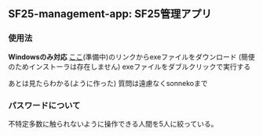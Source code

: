 ## SF25-management-app: SF25管理アプリ

### 使用法
**Windowsのみ対応**
[ここ](...)(準備中)のリンクからexeファイルをダウンロード
(簡便のためインストーラは存在しません)
exeファイルをダブルクリックで実行する

あとは見たらわかる(ように作った)
質問は遠慮なくsonnekoまで

### パスワードについて
不特定多数に触られないように操作できる人間を5人に絞っている。

